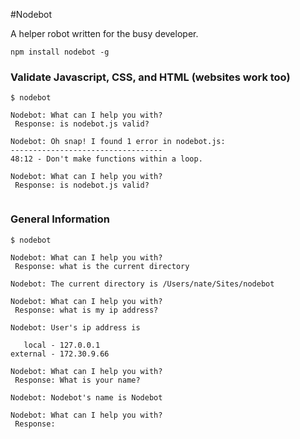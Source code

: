 #Nodebot

A helper robot written for the busy developer.

```
npm install nodebot -g
```

### Validate Javascript, CSS, and HTML (websites work too)
```
$ nodebot

Nodebot: What can I help you with?
 Response: is nodebot.js valid?

Nodebot: Oh snap! I found 1 error in nodebot.js: 
----------------------------------
48:12 - Don't make functions within a loop.

Nodebot: What can I help you with?
 Response: is nodebot.js valid?
 
```

### General Information
```
$ nodebot

Nodebot: What can I help you with?
 Response: what is the current directory

Nodebot: The current directory is /Users/nate/Sites/nodebot

Nodebot: What can I help you with?
 Response: what is my ip address?

Nodebot: User's ip address is 

   local - 127.0.0.1
external - 172.30.9.66

Nodebot: What can I help you with?
 Response: What is your name?

Nodebot: Nodebot's name is Nodebot

Nodebot: What can I help you with?
 Response: 
 ```
